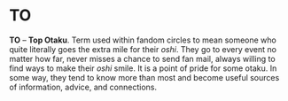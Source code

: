 # TO

**TO** – **Top Otaku**. Term used within fandom circles to mean someone who quite literally goes the extra mile for their *oshi*. They go to every event no matter how far, never misses a chance to send fan mail, always willing to find ways to make their *oshi* smile. It is a point of pride for some otaku. In some way, they tend to know more than most and become useful sources of information, advice, and connections.
